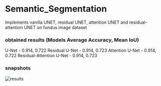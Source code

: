 # Semantic_Segmentation
Implements vanilla UNET, residual UNET, attention UNET and residual-attention UNET on fundus image dataset
### obtained results (Models Average Accuracy, Mean IoU)
U-Net - 0.914, 0.722
Residual U-Net - 0.914, 0.723 
Attention U-Net - 0.914, 0.722 
Residual-Attention U-Net - 0.914, 0.723
### snapshots
![results](https://user-images.githubusercontent.com/92427820/188701440-8af34dcb-f41b-4246-b10d-48c6b2092b5c.png)
